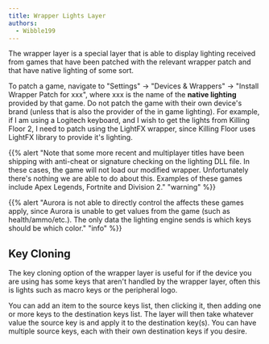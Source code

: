 ```yaml
---
title: Wrapper Lights Layer
authors:
  - Wibble199
---
```


The wrapper layer is a special layer that is able to display lighting received from games that have been patched with the relevant wrapper patch and that have native lighting of some sort.

To patch a game, navigate to "Settings" -> "Devices & Wrappers" -> "Install Wrapper Patch for xxx", where xxx is the name of the **native lighting** provided by that game. Do not patch the game with their own device's brand (unless that is also the provider of the in game lighting). For example, if I am using a Logitech keyboard, and I wish to get the lights from Killing Floor 2, I need to patch using the LightFX wrapper, since Killing Floor uses LightFX library to provide it's lighting.

{{% alert "Note that some more recent and multiplayer titles have been shipping with anti-cheat or signature checking on the lighting DLL file. In these cases, the game will not load our modified wrapper. Unfortunately there's nothing we are able to do about this. Examples of these games include Apex Legends, Fortnite and Division 2." "warning" %}}

{{% alert "Aurora is not able to directly control the affects these games apply, since Aurora is unable to get values from the game (such as health/ammo/etc.). The only data the lighting engine sends is which keys should be which color." "info" %}}

## Key Cloning

The key cloning option of the wrapper layer is useful for if the device you are using has some keys that aren't handled by the wrapper layer, often this is lights such as macro keys or the peripheral logo.

You can add an item to the source keys list, then clicking it, then adding one or more keys to the destination keys list. The layer will then take whatever value the source key is and apply it to the destination key(s). You can have multiple source keys, each with their own destination keys if you desire.
